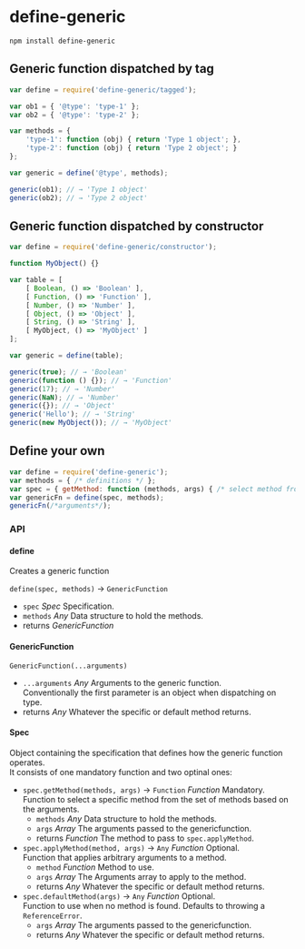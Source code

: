 # define-generic

`npm install define-generic`


## Generic function dispatched by tag

```js
var define = require('define-generic/tagged');

var ob1 = { '@type': 'type-1' };
var ob2 = { '@type': 'type-2' };

var methods = {
    'type-1': function (obj) { return 'Type 1 object'; },
    'type-2': function (obj) { return 'Type 2 object'; }
};

var generic = define('@type', methods);

generic(ob1); // → 'Type 1 object'
generic(ob2); // → 'Type 2 object'
```


## Generic function dispatched by constructor

```js
var define = require('define-generic/constructor');

function MyObject() {}

var table = [
    [ Boolean, () => 'Boolean' ],
    [ Function, () => 'Function' ],
    [ Number, () => 'Number' ],
    [ Object, () => 'Object' ],
    [ String, () => 'String' ],
    [ MyObject, () => 'MyObject' ]
];

var generic = define(table);

generic(true); // → 'Boolean'
generic(function () {}); // → 'Function'
generic(17); // → 'Number'
generic(NaN); // → 'Number'
generic({}); // → 'Object'
generic('Hello'); // → 'String'
generic(new MyObject()); // → 'MyObject'
```


## Define your own

```js
var define = require('define-generic');
var methods = { /* definitions */ };
var spec = { getMethod: function (methods, args) { /* select method from args */ } };
var genericFn = define(spec, methods);
genericFn(/*arguments*/);
```


### API

#### define

Creates a generic function

`define(spec, methods)` → `GenericFunction`

* `spec` *Spec* Specification.
* `methods` *Any* Data structure to hold the methods.
* returns *GenericFunction*


#### GenericFunction

`GenericFunction(...arguments)`

* `...arguments` *Any* Arguments to the generic function.  
  Conventionally the first parameter is an object when dispatching on type.
* returns *Any* Whatever the specific or default method returns.


#### Spec

Object containing the specification that defines how the generic function
operates.  
It consists of one mandatory function and two optinal ones:

* `spec.getMethod(methods, args)` → `Function` *Function* Mandatory.  
  Function to select a specific method from the set of methods based on the
  arguments.
  * `methods` *Any* Data structure to hold the methods.
  * `args` *Array* The arguments passed to the genericfunction.
  * returns *Function* The method to pass to `spec.applyMethod`.
* `spec.applyMethod(method, args)` → `Any` *Function* Optional.  
  Function that applies arbitrary arguments to a method.
  * `method` *Function* Method to use.
  * `args` *Array* The Arguments array to apply to the method.
  * returns *Any* Whatever the specific or default method returns.
* `spec.defaultMethod(args)` → `Any` *Function* Optional.  
  Function to use when no method is found. Defaults to throwing a `ReferenceError`.
  * `args` *Array* The arguments passed to the genericfunction.
  * returns *Any* Whatever the specific or default method returns.
